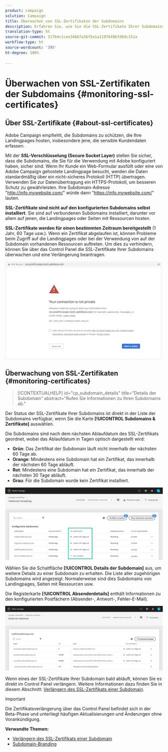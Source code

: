 ```yaml
---
product: campaign
solution: Campaign
title: Überwachen von SSL-Zertifikaten der Subdomains
description: Erfahren Sie, wie Sie die SSL-Zertifikate Ihrer Subdomains überwachen.
translation-type: ht
source-git-commit: 317b4c1cee34667a36f5e1a1197649bfd69c151a
workflow-type: ht
source-wordcount: '395'
ht-degree: 100%

---
```



# Überwachen von SSL-Zertifikaten der Subdomains {#monitoring-ssl-certificates}

## Über SSL-Zertifikate {#about-ssl-certificates}

Adobe Campaign empfiehlt, die Subdomains zu schützen, die Ihre Landingpages hosten, insbesondere jene, die sensible Kundendaten erfassen.

Mit der **SSL-Verschlüsselung (Secure Socket Layer)** stellen Sie sicher, dass die Subdomains, die Sie für die Verwendung mit Adobe konfiguriert haben, sicher sind. Wenn Ihr Kunde ein Web-Formular ausfüllt oder eine von Adobe Campaign gehostete Landingpage besucht, werden die Daten standardmäßig über ein nicht-sicheres Protokoll (HTTP) übertragen. Verwenden Sie zur Datenübertragung ein HTTPS-Protokoll, um besseren Schutz zu gewährleisten. Ihre Subdomain-Adresse &quot;http://info.mywebsite.com/&quot; würde dann &quot;https://info.mywebsite.com/&quot; lauten.

**SSL-Zertifikate sind nicht auf den konfigurierten Subdomains selbst installiert**. Sie sind auf verbundenen Subdomains installiert, darunter vor allem auf jenen, die Landingpages oder Seiten mit Ressourcen hosten.

**SSL-Zertifikate werden für einen bestimmten Zeitraum bereitgestellt** (1 Jahr, 60 Tage usw.). Wenn ein Zertifikat abgelaufen ist, können Probleme beim Zugriff auf die Landingpages oder bei der Verwendung von auf der Subdomain vorhandenen Ressourcen auftreten. Um dies zu verhindern, können Sie über das Control Panel die SSL-Zertifikate Ihrer Subdomains überwachen und eine Verlängerung beantragen.

![](assets/no_certificate.png)

## Überwachung von SSL-Zertifikaten {#monitoring-certificates}

>[!CONTEXTUALHELP]
>id="cp_subdomain_details"
>title="Details der Subdomain"
>abstract="Rufen Sie Informationen zu Ihren Subdomains ab."

Der Status der SSL-Zertifikate Ihrer Subdomains ist direkt in der Liste der Subdomains verfügbar, wenn Sie die Karte **[!UICONTROL Subdomains &amp; Zertifikate]** auswählen.

Die Subdomains sind nach dem nächsten Ablaufdatum des SSL-Zertifikats geordnet, wobei das Ablaufdatum in Tagen optisch dargestellt wird:

* **Grün**: Das Zertifikat der Subdomain läuft nicht innerhalb der nächsten 60 Tage ab.
* **Orange**: Mindestens eine Subdomain hat ein Zertifikat, das innerhalb der nächsten 60 Tage abläuft.
* **Rot**: Mindestens eine Subdomain hat ein Zertifikat, das innerhalb der nächsten 30 Tage abläuft.
* **Grau**: Für die Subdomain wurde kein Zertifikat installiert.

![](assets/subdomains_list.png)

Wählen Sie die Schaltfläche **[!UICONTROL Details der Subdomain]** aus, um weitere Details zu einer Subdomain zu erhalten.
Die Liste aller zugehörigen Subdomains wird angezeigt. Normalerweise sind dies Subdomains von Landingpages, Seiten mit Ressourcen usw.

Die Registerkarte **[!UICONTROL Absenderdetails]** enthält Informationen zu den konfigurierten Postfächern (Absender-, Antwort-, Fehler-E-Mail).

![](assets/subdomain_details.png)

Wenn eines der SSL-Zertifikate Ihrer Subdomain bald abläuft, können Sie es direkt im Control Panel verlängern. Weitere Informationen dazu finden Sie in diesem Abschnitt: [Verlängern des SSL-Zertifikats einer Subdomain](../../subdomains-certificates/using/renewing-subdomain-certificate.md).

>[!IMPORTANT]
>
>Die Zertifikatsverlängerung über das Control Panel befindet sich in der Beta-Phase und unterliegt häufigen Aktualisierungen und Änderungen ohne Vorankündigung.

**Verwandte Themen:**

* [Verlängern des SSL-Zertifikats einer Subdomain](../../subdomains-certificates/using/renewing-subdomain-certificate.md)
* [Subdomain-Branding](../../subdomains-certificates/using/subdomains-branding.md)
